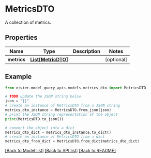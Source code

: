 # MetricsDTO

A collection of metrics.

## Properties

Name | Type | Description | Notes
------------ | ------------- | ------------- | -------------
**metrics** | [**List[MetricDTO]**](MetricDTO.md) |  | [optional] 

## Example

```python
from visier.model_query_apis.models.metrics_dto import MetricsDTO

# TODO update the JSON string below
json = "{}"
# create an instance of MetricsDTO from a JSON string
metrics_dto_instance = MetricsDTO.from_json(json)
# print the JSON string representation of the object
print(MetricsDTO.to_json())

# convert the object into a dict
metrics_dto_dict = metrics_dto_instance.to_dict()
# create an instance of MetricsDTO from a dict
metrics_dto_from_dict = MetricsDTO.from_dict(metrics_dto_dict)
```
[[Back to Model list]](../README.md#documentation-for-models) [[Back to API list]](../README.md#documentation-for-api-endpoints) [[Back to README]](../README.md)


